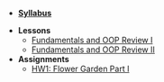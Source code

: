 * **[Syllabus](ReadMe.md)**
- **Lessons**
  - [Fundamentals and OOP Review I](Lessons/Lesson1.md)
  - [Fundamentals and OOP Review II](Lessons/Lesson2.md)
- **Assignments**
  - [HW1: Flower Garden Part I](Lessons/HW1.md)

